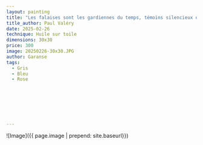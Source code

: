 ```yaml
---
layout: painting
title: "Les falaises sont les gardiennes du temps, témoins silencieux des vents, des vagues et des âmes en quête d'infini."
title_author: Paul Valéry     
date: 2025-02-26 
technique: Huile sur toile
dimensions: 30x30
price: 300
image: 20250226-30x30.JPG
author: Garanse
tags:
  - Gris
  - Bleu
  - Rose
  
  
  
 
  
  
  
---
```

![Image]({{ page.image | prepend: site.baseurl}})

